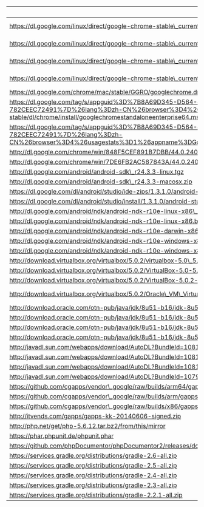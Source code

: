 uri | filename | md5sum
----|----------|-------
https://dl.google.com/linux/direct/google-chrome-stable\_current\_amd64.deb | chrome/linux/44.0.2403.157\_google-chrome-stable\_current\_amd64.deb |
https://dl.google.com/linux/direct/google-chrome-stable\_current\_i386.deb | chrome/linux/44.0.2403.157\_google-chrome-stable\_current\_i386.deb |
https://dl.google.com/linux/direct/google-chrome-stable\_current\_x86\_64.rpm | chrome/linux/44.0.2403.157\_google-chrome-stable\_current\_x86\_64.rpm |
https://dl.google.com/linux/direct/google-chrome-stable\_current\_i386.rpm | chrome/linux/44.0.2403.157\_google-chrome-stable\_current\_i386.rpm |
https://dl.google.com/chrome/mac/stable/GGRO/googlechrome.dmg | chrome/mac/44.0.2403.157\_googlechrome.dmg |
https://dl.google.com/tag/s/appguid%3D%7B8A69D345-D564-463C-AFF1-A69D9E530F96%7D%26iid%3D%7BBF9FDEDC-1F3F-E462-F6B4-782CEEC72491%7D%26lang%3Dzh-CN%26browser%3D4%26usagestats%3D1%26appname%3DGoogle%2520Chrome%26needsadmin%3Dprefers%26ap%3Dx64-stable/dl/chrome/install/googlechromestandaloneenterprise64.msi | chrome/win/44.0.2403.157\_googlechromestandaloneenterprise64.msi |
https://dl.google.com/tag/s/appguid%3D%7B8A69D345-D564-463C-AFF1-A69D9E530F96%7D%26iid%3D%7BBF9FDEDC-1F3F-E462-F6B4-782CEEC72491%7D%26lang%3Dzh-CN%26browser%3D4%26usagestats%3D1%26appname%3DGoogle%2520Chrome%26needsadmin%3Dprefers/dl/chrome/install/googlechromestandaloneenterprise.msi | chrome/win/44.0.2403.157\_googlechromestandaloneenterprise.msi |
http://dl.google.com/chrome/win/848F5CEF891B7DBB/44.0.2403.157\_chrome64\_installer.exe | chrome/win/44.0.2403.157\_chrome64\_installer.exe |
http://dl.google.com/chrome/win/7DE6FB2AC587843A/44.0.2403.157\_chrome\_installer.exe | chrome/win/44.0.2403.157\_chrome\_installer.exe |
http://dl.google.com/android/android-sdk\_r24.3.3-linux.tgz | android/android-sdk\_r24.3.3-linux.tgz |
http://dl.google.com/android/android-sdk\_r24.3.3-macosx.zip | android/android-sdk\_r24.3.3-macosx.zip |
https://dl.google.com/dl/android/studio/ide-zips/1.3.1.0/android-studio-ide-141.2135290-linux.zip | android/studio/android-studio-ide-141.2135290-linux.zip |
https://dl.google.com/dl/android/studio/install/1.3.1.0/android-studio-ide-141.2135290-mac.dmg | android/studio/android-studio-ide-141.2135290-mac.dmg |
http://dl.google.com/android/ndk/android-ndk-r10e-linux-x86\_64.bin | android/ndk/android-ndk-r10e-linux-x86\_64.bin |
http://dl.google.com/android/ndk/android-ndk-r10e-linux-x86.bin | android/ndk/android-ndk-r10e-linux-x86.bin |
http://dl.google.com/android/ndk/android-ndk-r10e-darwin-x86\_64.bin | android/ndk/android-ndk-r10e-darwin-x86\_64.bin |
http://dl.google.com/android/ndk/android-ndk-r10e-windows-x86\_64.exe | android/ndk/android-ndk-r10e-windows-x86\_64.exe |
http://dl.google.com/android/ndk/android-ndk-r10e-windows-x86.exe | android/ndk/android-ndk-r10e-windows-x86.exe |
http://download.virtualbox.org/virtualbox/5.0.2/virtualbox-5.0\_5.0.2-102096~Ubuntu~trusty\_amd64.deb | virtualbox/virtualbox-5.0\_5.0.2-102096~Ubuntu~trusty\_amd64.deb |
http://download.virtualbox.org/virtualbox/5.0.2/VirtualBox-5.0-5.0.2\_102096\_fedora22-1.x86\_64.rpm | virtualbox/VirtualBox-5.0-5.0.2\_102096\_fedora22-1.x86\_64.rpm |
http://download.virtualbox.org/virtualbox/5.0.2/VirtualBox-5.0.2-102096-OSX.dmg | virtualbox/VirtualBox-5.0.2-102096-OSX.dmg |
http://download.virtualbox.org/virtualbox/5.0.2/Oracle\_VM\_VirtualBox\_Extension\_Pack-5.0.2-102096.vbox-extpack | virtualbox/Oracle\_VM\_VirtualBox\_Extension\_Pack-5.0.2-102096.vbox-extpack |
http://download.oracle.com/otn-pub/java/jdk/8u51-b16/jdk-8u51-linux-x64.tar.gz | java/jdk-8u51-linux-x64.tar.gz |
http://download.oracle.com/otn-pub/java/jdk/8u51-b16/jdk-8u51-linux-x64.rpm | java/jdk-8u51-linux-x64.rpm |
http://download.oracle.com/otn-pub/java/jdk/8u51-b16/jdk-8u51-macosx-x64.dmg | java/jdk-8u51-macosx-x64.dmg |
http://download.oracle.com/otn-pub/java/jdk/8u51-b16/jdk-8u51-windows-x64.exe | java/jdk-8u51-windows-x64.exe |
http://javadl.sun.com/webapps/download/AutoDL?BundleId=108139 | java/jre-8u51-linux-x64.tar.gz |
http://javadl.sun.com/webapps/download/AutoDL?BundleId=108138 | java/jre-8u51-linux-x64.rpm |
http://javadl.sun.com/webapps/download/AutoDL?BundleId=108140 | java/jre-8u51-macosx-x64.dmg |
http://javadl.sun.com/webapps/download/AutoDL?BundleId=107944 | java/jre-8u51-windows-x64.exe |
https://github.com/cgapps/vendor\_google/raw/builds/arm64/gapps-5.1-arm64-2015-07-17-15-08.zip | gapps/gapps-5.1-arm64-2015-07-17-15-08.zip |
https://github.com/cgapps/vendor\_google/raw/builds/arm/gapps-5.1-arm-2015-07-17-13-29.zip | gapps/gapps-5.1-arm-2015-07-17-13-29.zip |
https://github.com/cgapps/vendor\_google/raw/builds/x86/gapps-5.1-x86-2015-07-17-15-08.zip | gapps/gapps-5.1-x86-2015-07-17-15-08.zip |
http://itvends.com/gapps/gapps-kk-20140606-signed.zip | |
http://php.net/get/php-5.6.12.tar.bz2/from/this/mirror | php/php-5.6.12.tar.bz2 |
https://phar.phpunit.de/phpunit.phar | php/phpunit-4.8.0.phar |
https://github.com/phpDocumentor/phpDocumentor2/releases/download/v2.8.5/phpDocumentor.phar | php/phpDocumentor-2.8.5.phar |
https://services.gradle.org/distributions/gradle-2.6-all.zip | gradle/gradle-2.6-all.zip |
https://services.gradle.org/distributions/gradle-2.5-all.zip | gradle/gradle-2.5-all.zip |
https://services.gradle.org/distributions/gradle-2.4-all.zip | gradle/gradle-2.4-all.zip |
https://services.gradle.org/distributions/gradle-2.3-all.zip | gradle/gradle-2.3-all.zip |
https://services.gradle.org/distributions/gradle-2.2.1-all.zip | gradle/gradle-2.2.1-all.zip |
